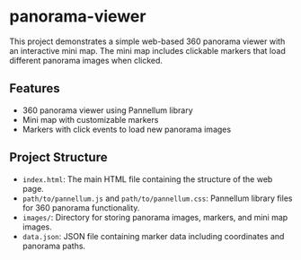 # panorama-viewer

This project demonstrates a simple web-based 360 panorama viewer with an interactive mini map. The mini map includes clickable markers that load different panorama images when clicked.

## Features

- 360 panorama viewer using Pannellum library
- Mini map with customizable markers
- Markers with click events to load new panorama images

## Project Structure
* `index.html`: The main HTML file containing the structure of the web page.
* `path/to/pannellum.js` and `path/to/pannellum.css`: Pannellum library files for 360 panorama functionality.
* `images/`: Directory for storing panorama images, markers, and mini map images.
* `data.json`: JSON file containing marker data including coordinates and panorama paths.